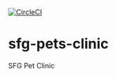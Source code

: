 [![CircleCI](https://circleci.com/gh/anilDesaiRamesh/sfg-pets-clinic.svg?style=svg)](https://circleci.com/gh/anilDesaiRamesh/sfg-pets-clinic)

# sfg-pets-clinic
SFG Pet Clinic
